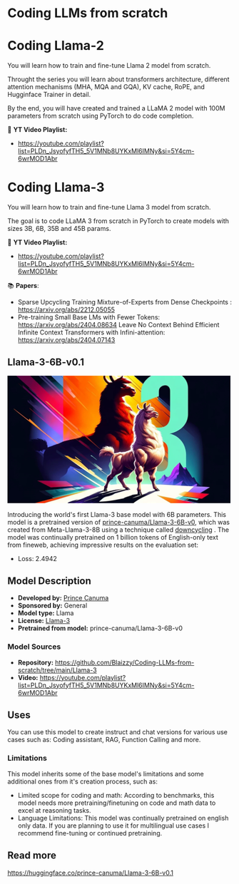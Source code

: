 # Coding LLMs from scratch
# Coding Llama-2
You will learn how to train and fine-tune Llama 2 model from scratch.

Throught the series you will learn about transformers architecture, different attention mechanisms (MHA, MQA and GQA), KV cache, RoPE, and Hugginface Trainer in detail.

By the end, you will have created and trained a LLaMA 2 model with 100M parameters from scratch using PyTorch to do code completion.

🎥 **YT Video Playlist:**
 - https://youtube.com/playlist?list=PLDn_JsyofyfTH5_5V1MNb8UYKxMl6IMNy&si=5Y4cm-6wrMOD1Abr



# Coding Llama-3

You will learn how to train and fine-tune Llama 3 model from scratch.

The goal is to code LLaMA 3 from scratch in PyTorch to create models with sizes 3B, 6B, 35B and 45B params.

🎥 **YT Video Playlist:**
 - https://youtube.com/playlist?list=PLDn_JsyofyfTH5_5V1MNb8UYKxMl6IMNy&si=5Y4cm-6wrMOD1Abr

📚 **Papers**:
 - Sparse Upcycling Training Mixture-of-Experts from Dense Checkpoints
: https://arxiv.org/abs/2212.05055
- Pre-training Small Base LMs with Fewer Tokens: https://arxiv.org/abs/2404.08634
Leave No Context Behind Efficient Infinite Context Transformers with Infini-attention: https://arxiv.org/abs/2404.07143



## Llama-3-6B-v0.1
<img src="./Llama-3/Part 2/assets/llama-3-6B icon.jpeg" width="500" alt="Llama-3-6B"/>

Introducing the world's first Llama-3 base model with 6B parameters. This model is a pretrained version of [prince-canuma/Llama-3-6B-v0](https://huggingface.co/prince-canuma/Llama-3-6B-v0), which was created from Meta-Llama-3-8B using a technique called [downcycling](https://youtube.com/playlist?list=PLDn_JsyofyfTH5_5V1MNb8UYKxMl6IMNy&si=9hcOol4KHIgWThgt) .
The model was continually pretrained on 1 billion tokens of English-only text from fineweb, achieving impressive results on the evaluation set:
- Loss: 2.4942


## Model Description

- **Developed by:** [Prince Canuma](https://huggingface.co/prince-canuma)
- **Sponsored by:** General
- **Model type:** Llama
- **License:** [Llama-3](https://llama.meta.com/llama3/license)
- **Pretrained from model:** prince-canuma/Llama-3-6B-v0

### Model Sources

- **Repository:** https://github.com/Blaizzy/Coding-LLMs-from-scratch/tree/main/Llama-3
- **Video:** https://youtube.com/playlist?list=PLDn_JsyofyfTH5_5V1MNb8UYKxMl6IMNy&si=5Y4cm-6wrMOD1Abr

## Uses

<!-- Address questions around how the model is intended to be used, including the foreseeable users of the model and those affected by the model. -->
You can use this model to create instruct and chat versions for various use cases such as: Coding assistant, RAG, Function Calling and more.

### Limitations

This model inherits some of the base model's limitations and some additional ones from it's creation process, such as:
 - Limited scope for coding and math: According to benchmarks, this model needs more pretraining/finetuning on code and math data to excel at reasoning tasks.
 - Language Limitations: This model was continually pretrained on english only data. If you are planning to use it for multilingual use cases I recommend fine-tuning or continued pretraining.


## Read more
https://huggingface.co/prince-canuma/Llama-3-6B-v0.1